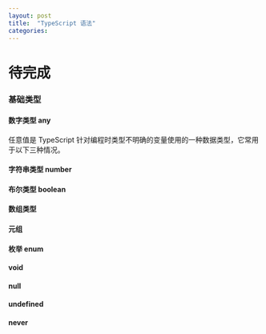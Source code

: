 ```yaml
---
layout: post
title:  "TypeScript 语法"
categories:
---
```


# 待完成

### 基础类型
#### 数字类型 any
任意值是 TypeScript 针对编程时类型不明确的变量使用的一种数据类型，它常用于以下三种情况。<br>

#### 字符串类型 number
#### 布尔类型 boolean
#### 数组类型
#### 元组
#### 枚举 enum
#### void
#### null
#### undefined
#### never

